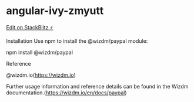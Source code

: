 # angular-ivy-zmyutt

[Edit on StackBlitz ⚡️](https://stackblitz.com/edit/angular-ivy-zmyutt)

Installation
Use npm to install the @wizdm/paypal module:

npm install @wizdm/paypal

Reference

@wizdm.io(https://wizdm.io)

Further usage information and reference details can be found in the Wizdm documentation.(https://wizdm.io/en/docs/paypal)
